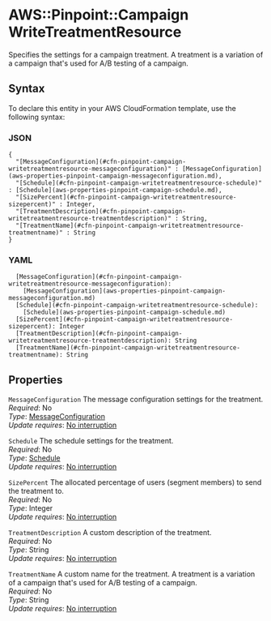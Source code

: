 # AWS::Pinpoint::Campaign WriteTreatmentResource<a name="aws-properties-pinpoint-campaign-writetreatmentresource"></a>

Specifies the settings for a campaign treatment\. A treatment is a variation of a campaign that's used for A/B testing of a campaign\.

## Syntax<a name="aws-properties-pinpoint-campaign-writetreatmentresource-syntax"></a>

To declare this entity in your AWS CloudFormation template, use the following syntax:

### JSON<a name="aws-properties-pinpoint-campaign-writetreatmentresource-syntax.json"></a>

```
{
  "[MessageConfiguration](#cfn-pinpoint-campaign-writetreatmentresource-messageconfiguration)" : [MessageConfiguration](aws-properties-pinpoint-campaign-messageconfiguration.md),
  "[Schedule](#cfn-pinpoint-campaign-writetreatmentresource-schedule)" : [Schedule](aws-properties-pinpoint-campaign-schedule.md),
  "[SizePercent](#cfn-pinpoint-campaign-writetreatmentresource-sizepercent)" : Integer,
  "[TreatmentDescription](#cfn-pinpoint-campaign-writetreatmentresource-treatmentdescription)" : String,
  "[TreatmentName](#cfn-pinpoint-campaign-writetreatmentresource-treatmentname)" : String
}
```

### YAML<a name="aws-properties-pinpoint-campaign-writetreatmentresource-syntax.yaml"></a>

```
  [MessageConfiguration](#cfn-pinpoint-campaign-writetreatmentresource-messageconfiguration): 
    [MessageConfiguration](aws-properties-pinpoint-campaign-messageconfiguration.md)
  [Schedule](#cfn-pinpoint-campaign-writetreatmentresource-schedule): 
    [Schedule](aws-properties-pinpoint-campaign-schedule.md)
  [SizePercent](#cfn-pinpoint-campaign-writetreatmentresource-sizepercent): Integer
  [TreatmentDescription](#cfn-pinpoint-campaign-writetreatmentresource-treatmentdescription): String
  [TreatmentName](#cfn-pinpoint-campaign-writetreatmentresource-treatmentname): String
```

## Properties<a name="aws-properties-pinpoint-campaign-writetreatmentresource-properties"></a>

`MessageConfiguration`  <a name="cfn-pinpoint-campaign-writetreatmentresource-messageconfiguration"></a>
The message configuration settings for the treatment\.  
*Required*: No  
*Type*: [MessageConfiguration](aws-properties-pinpoint-campaign-messageconfiguration.md)  
*Update requires*: [No interruption](https://docs.aws.amazon.com/AWSCloudFormation/latest/UserGuide/using-cfn-updating-stacks-update-behaviors.html#update-no-interrupt)

`Schedule`  <a name="cfn-pinpoint-campaign-writetreatmentresource-schedule"></a>
The schedule settings for the treatment\.  
*Required*: No  
*Type*: [Schedule](aws-properties-pinpoint-campaign-schedule.md)  
*Update requires*: [No interruption](https://docs.aws.amazon.com/AWSCloudFormation/latest/UserGuide/using-cfn-updating-stacks-update-behaviors.html#update-no-interrupt)

`SizePercent`  <a name="cfn-pinpoint-campaign-writetreatmentresource-sizepercent"></a>
The allocated percentage of users \(segment members\) to send the treatment to\.  
*Required*: No  
*Type*: Integer  
*Update requires*: [No interruption](https://docs.aws.amazon.com/AWSCloudFormation/latest/UserGuide/using-cfn-updating-stacks-update-behaviors.html#update-no-interrupt)

`TreatmentDescription`  <a name="cfn-pinpoint-campaign-writetreatmentresource-treatmentdescription"></a>
A custom description of the treatment\.  
*Required*: No  
*Type*: String  
*Update requires*: [No interruption](https://docs.aws.amazon.com/AWSCloudFormation/latest/UserGuide/using-cfn-updating-stacks-update-behaviors.html#update-no-interrupt)

`TreatmentName`  <a name="cfn-pinpoint-campaign-writetreatmentresource-treatmentname"></a>
A custom name for the treatment\. A treatment is a variation of a campaign that's used for A/B testing of a campaign\.  
*Required*: No  
*Type*: String  
*Update requires*: [No interruption](https://docs.aws.amazon.com/AWSCloudFormation/latest/UserGuide/using-cfn-updating-stacks-update-behaviors.html#update-no-interrupt)